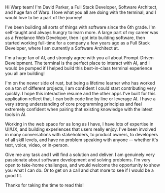 Hi Warp team! I'm David Parker, a Full Stack Developer, Software Architect, and huge fan of Warp. I love what you all are doing with the terminal, and I would love to be a part of the journey!

I've been building all sorts of things with software since the 6th grade. I'm self-taught and always hungry to learn more. A large part of my career was as a Freelance Web Developer, then I got into building software, then started working full-time for a company a few years ago as a Full Stack Developer, where I am currently a Software Architect at.

I'm a huge fan of AI, and strongly agree with you all about Prompt-Driven Development. The terminal is the perfect place to interact with AI, and I would be pumped if I helped build this best-in-class terminal experience you all are building!

I'm on the newer side of rust, but being a lifetime learner who has worked on a ton of different projects, I am confident I could start contributing very quickly. I hope this interactive resume and the other apps I've built for this application reflect that. I can both code line by line or leverage AI. I have a very strong understanding of core programming principles and feel extremely confident when pairing that existing knowledge with the latest tools in AI.

Working in the web space for as long as I have, I have lots of expertise in UI/UX, and building experiences that users really enjoy. I've been involved in many conversations with stakeholders, to product owners, to developers of all skill levels, and have no problem speaking with anyone -- whether it's text, voice, video, or in-person.

Give me any task and I will find a solution and deliver. I am genuinely very passionate about software development and solving problems. I'm very open to take-home challenges, and would welcome the opportunity to show you what I can do. Or to get on a call and chat more to see if I would be a good fit.

Thanks for taking the time to read this!
